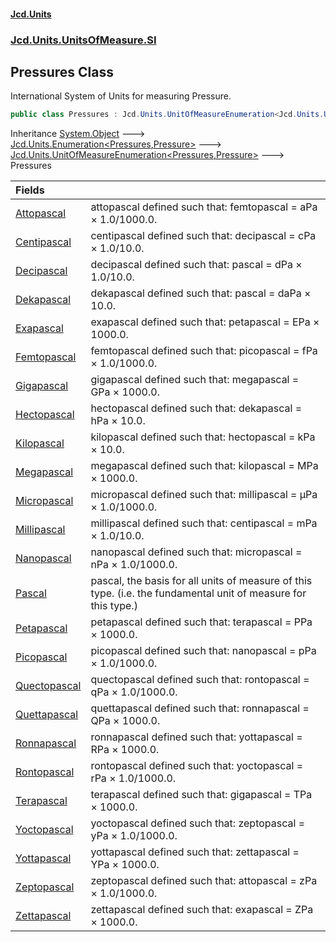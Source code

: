 #### [Jcd.Units](index.md 'index')

### [Jcd.Units.UnitsOfMeasure.SI](Jcd.Units.UnitsOfMeasure.SI.md 'Jcd.Units.UnitsOfMeasure.SI')

## Pressures Class

International System of Units for measuring Pressure.

```csharp
public class Pressures : Jcd.Units.UnitOfMeasureEnumeration<Jcd.Units.UnitsOfMeasure.SI.Pressures, Jcd.Units.UnitTypes.Pressure>
```

Inheritance [System.Object](https://docs.microsoft.com/en-us/dotnet/api/System.Object 'System.Object') &#129106; [Jcd.Units.Enumeration&lt;](Enumeration_TEnumeration,T_.md 'Jcd.Units.Enumeration<TEnumeration,T>')[Pressures](Pressures.md 'Jcd.Units.UnitsOfMeasure.SI.Pressures')[,](Enumeration_TEnumeration,T_.md 'Jcd.Units.Enumeration<TEnumeration,T>')[Pressure](Pressure.md 'Jcd.Units.UnitTypes.Pressure')[&gt;](Enumeration_TEnumeration,T_.md 'Jcd.Units.Enumeration<TEnumeration,T>') &#129106; [Jcd.Units.UnitOfMeasureEnumeration&lt;](UnitOfMeasureEnumeration_TEnumeration,T_.md 'Jcd.Units.UnitOfMeasureEnumeration<TEnumeration,T>')[Pressures](Pressures.md 'Jcd.Units.UnitsOfMeasure.SI.Pressures')[,](UnitOfMeasureEnumeration_TEnumeration,T_.md 'Jcd.Units.UnitOfMeasureEnumeration<TEnumeration,T>')[Pressure](Pressure.md 'Jcd.Units.UnitTypes.Pressure')[&gt;](UnitOfMeasureEnumeration_TEnumeration,T_.md 'Jcd.Units.UnitOfMeasureEnumeration<TEnumeration,T>') &#129106; Pressures

| Fields                                                                                         |                                                                                                                |
|:-----------------------------------------------------------------------------------------------|:---------------------------------------------------------------------------------------------------------------|
| [Attopascal](Pressures.Attopascal.md 'Jcd.Units.UnitsOfMeasure.SI.Pressures.Attopascal')       | attopascal defined such that: femtopascal = aPa × 1.0/1000.0.                                                  |
| [Centipascal](Pressures.Centipascal.md 'Jcd.Units.UnitsOfMeasure.SI.Pressures.Centipascal')    | centipascal defined such that: decipascal = cPa × 1.0/10.0.                                                    |
| [Decipascal](Pressures.Decipascal.md 'Jcd.Units.UnitsOfMeasure.SI.Pressures.Decipascal')       | decipascal defined such that: pascal = dPa × 1.0/10.0.                                                         |
| [Dekapascal](Pressures.Dekapascal.md 'Jcd.Units.UnitsOfMeasure.SI.Pressures.Dekapascal')       | dekapascal defined such that: pascal = daPa × 10.0.                                                            |
| [Exapascal](Pressures.Exapascal.md 'Jcd.Units.UnitsOfMeasure.SI.Pressures.Exapascal')          | exapascal defined such that: petapascal = EPa × 1000.0.                                                        |
| [Femtopascal](Pressures.Femtopascal.md 'Jcd.Units.UnitsOfMeasure.SI.Pressures.Femtopascal')    | femtopascal defined such that: picopascal = fPa × 1.0/1000.0.                                                  |
| [Gigapascal](Pressures.Gigapascal.md 'Jcd.Units.UnitsOfMeasure.SI.Pressures.Gigapascal')       | gigapascal defined such that: megapascal = GPa × 1000.0.                                                       |
| [Hectopascal](Pressures.Hectopascal.md 'Jcd.Units.UnitsOfMeasure.SI.Pressures.Hectopascal')    | hectopascal defined such that: dekapascal = hPa × 10.0.                                                        |
| [Kilopascal](Pressures.Kilopascal.md 'Jcd.Units.UnitsOfMeasure.SI.Pressures.Kilopascal')       | kilopascal defined such that: hectopascal = kPa × 10.0.                                                        |
| [Megapascal](Pressures.Megapascal.md 'Jcd.Units.UnitsOfMeasure.SI.Pressures.Megapascal')       | megapascal defined such that: kilopascal = MPa × 1000.0.                                                       |
| [Micropascal](Pressures.Micropascal.md 'Jcd.Units.UnitsOfMeasure.SI.Pressures.Micropascal')    | micropascal defined such that: millipascal = μPa × 1.0/1000.0.                                                 |
| [Millipascal](Pressures.Millipascal.md 'Jcd.Units.UnitsOfMeasure.SI.Pressures.Millipascal')    | millipascal defined such that: centipascal = mPa × 1.0/10.0.                                                   |
| [Nanopascal](Pressures.Nanopascal.md 'Jcd.Units.UnitsOfMeasure.SI.Pressures.Nanopascal')       | nanopascal defined such that: micropascal = nPa × 1.0/1000.0.                                                  |
| [Pascal](Pressures.Pascal.md 'Jcd.Units.UnitsOfMeasure.SI.Pressures.Pascal')                   | pascal, the basis for all units of measure of this type. (i.e. the fundamental unit of measure for this type.) |
| [Petapascal](Pressures.Petapascal.md 'Jcd.Units.UnitsOfMeasure.SI.Pressures.Petapascal')       | petapascal defined such that: terapascal = PPa × 1000.0.                                                       |
| [Picopascal](Pressures.Picopascal.md 'Jcd.Units.UnitsOfMeasure.SI.Pressures.Picopascal')       | picopascal defined such that: nanopascal = pPa × 1.0/1000.0.                                                   |
| [Quectopascal](Pressures.Quectopascal.md 'Jcd.Units.UnitsOfMeasure.SI.Pressures.Quectopascal') | quectopascal defined such that: rontopascal = qPa × 1.0/1000.0.                                                |
| [Quettapascal](Pressures.Quettapascal.md 'Jcd.Units.UnitsOfMeasure.SI.Pressures.Quettapascal') | quettapascal defined such that: ronnapascal = QPa × 1000.0.                                                    |
| [Ronnapascal](Pressures.Ronnapascal.md 'Jcd.Units.UnitsOfMeasure.SI.Pressures.Ronnapascal')    | ronnapascal defined such that: yottapascal = RPa × 1000.0.                                                     |
| [Rontopascal](Pressures.Rontopascal.md 'Jcd.Units.UnitsOfMeasure.SI.Pressures.Rontopascal')    | rontopascal defined such that: yoctopascal = rPa × 1.0/1000.0.                                                 |
| [Terapascal](Pressures.Terapascal.md 'Jcd.Units.UnitsOfMeasure.SI.Pressures.Terapascal')       | terapascal defined such that: gigapascal = TPa × 1000.0.                                                       |
| [Yoctopascal](Pressures.Yoctopascal.md 'Jcd.Units.UnitsOfMeasure.SI.Pressures.Yoctopascal')    | yoctopascal defined such that: zeptopascal = yPa × 1.0/1000.0.                                                 |
| [Yottapascal](Pressures.Yottapascal.md 'Jcd.Units.UnitsOfMeasure.SI.Pressures.Yottapascal')    | yottapascal defined such that: zettapascal = YPa × 1000.0.                                                     |
| [Zeptopascal](Pressures.Zeptopascal.md 'Jcd.Units.UnitsOfMeasure.SI.Pressures.Zeptopascal')    | zeptopascal defined such that: attopascal = zPa × 1.0/1000.0.                                                  |
| [Zettapascal](Pressures.Zettapascal.md 'Jcd.Units.UnitsOfMeasure.SI.Pressures.Zettapascal')    | zettapascal defined such that: exapascal = ZPa × 1000.0.                                                       |
